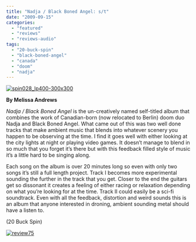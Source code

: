 ```yaml
---
title: "Nadja / Black Boned Angel: s/t"
date: "2009-09-15"
categories: 
  - "featured"
  - "reviews"
  - "reviews-audio"
tags: 
  - "20-buck-spin"
  - "black-boned-angel"
  - "canada"
  - "doom"
  - "nadja"
---
```


[![spin028_lp400-300x300](http://www.hellbound.ca/wp-content/uploads/2009/09/spin028_lp400-300x300.jpg "spin028_lp400-300x300")](http://www.hellbound.ca/wp-content/uploads/2009/09/spin028_lp400-300x300.jpg)

**By Melissa Andrews**

_Nadja / Black Boned Angel_ is the un-creatively named self-titled album that combines the work of Canadian-born (now relocated to Berlin) doom duo Nadja and Black Boned Angel. What came out of this was two well done tracks that make ambient music that blends into whatever scenery you happen to be observing at the time. I find it goes well with either looking at the city lights at night or playing video games. It doesn’t manage to blend in so much that you forget it’s there but with this feedback filled style of music it’s a little hard to be singing along.

Each song on the album is over 20 minutes long so even with only two songs it’s still a full length project. Track I becomes more experimental sounding the further in the track that you get. Closer to the end the guitars get so dissonant it creates a feeling of either racing or relaxation depending on what you’re looking for at the time. Track II could easily be a sci-fi soundtrack. Even with all the feedback, distortion and weird sounds this is an album that anyone interested in droning, ambient sounding metal should have a listen to.

(20 Buck Spin)

[![review75](http://www.hellbound.ca/wp-content/uploads/2009/09/review75.png "review75")](http://www.hellbound.ca/wp-content/uploads/2009/09/review75.png)
